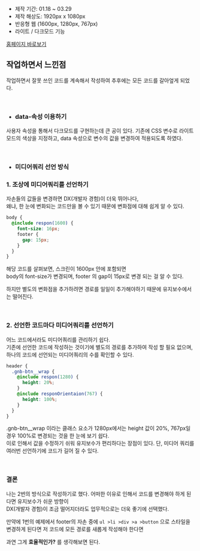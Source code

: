 - 제작 기간: 01.18 ~ 03.29
- 제작 해상도: 1920px x 1080px
- 반응형 웹 (1600px, 1280px, 767px)
- 라이트 / 다크모드 기능

[홈페이지 바로보기](https://hansan529.github.io/LGdisplay-rework/)

## 작업하면서 느낀점

작업하면서 잘못 쓰인 코드를 계속해서 작성하여 추후에는 모든 코드를 갈아엎게 되었다.

<br>

- ### data-속성 이용하기

사용자 속성을 통해서 다크모드를 구현하는데 큰 공이 있다. 기존에 CSS 변수로 라이트 모드의 색상을 지정하고, data 속성으로 변수의 값을 변경하여 적용되도록 하였다.

<br>

- ### 미디어쿼리 선언 방식

### 1. 조상에 미디어쿼리를 선언하기

자손들의 값들을 변경하면 DX(개발자 경험)이 더욱 뛰어나다,  
왜냐, 한 눈에 변화되는 코드만을 볼 수 있기 때문에 변화점에 대해 쉽게 알 수 있다.

```scss
body {
  @include respon(1600) {
    font-size: 16px;
    footer {
      gap: 15px;
    }
  }
}
```

해당 코드를 살펴보면, 스크린이 1600px 안에 포함되면  
body의 font-size가 변경되며, footer 의 gap이 15px로 변경 되는 걸 알 수 있다.

하지만 별도의 변화점을 추가하려면 경로를 일일이 추가해야하기 때문에 유지보수에서는 떨어진다.

<br>

### 2. 선언한 코드마다 미디어쿼리를 선언하기

어느 코드에서라도 미디어쿼리를 관리하기 쉽다.  
기존에 선언한 코드에 작성하는 것이기에 별도의 경로를 추가하여 작성 할 필요 없으며, 하나의 코드에 선언되는 미디어쿼리의 수를 확인할 수 있다.

```scss
header {
  .gnb-btn__wrap {
    @include respon(1280) {
      height: 20%;
    }
    @include responOrientaion(767) {
      height: 100%;
    }
  }
}
```

.gnb-btn\_\_wrap 이라는 클래스 요소가 1280px에서는 height 값이 20%, 767px일 경우 100%로 변경되는 것을
한 눈에 보기 쉽다.  
이로 인해서 값을 수정하기 쉬워 유지보수가 편리하다는 장점이 있다. 단, 미디어 쿼리를 여러번 선언하기에 코드가 길어 질 수 있다.

<br>

### 결론

나는 2번의 방식으로 작성하기로 했다. 어떠한 이유로 인해서 코드를 변경해야 하게 된다면 유지보수가 쉬운 방향이  
DX(개발자 경험)이 조금 떨어지더라도 업무적으로는 더욱 좋기에 선택했다.

만약에 1번의 예제에서 footer의 자손 중에 `ul >li >div >a >button` 으로 스타일을 변경하게 된다면 저 코드에 모든 경로를 새롭게 작성해야 한다면

과연 그게 **효율적인가?** 를 생각해보면 된다.
